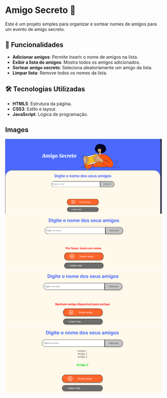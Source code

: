 # Amigo Secreto 🎉

Este é um projeto simples para organizar e sortear nomes de amigos para um evento de amigo secreto.

## 🚀 Funcionalidades

- **Adicionar amigos**: Permite inserir o nome de amigos na lista.
- **Exibir a lista de amigos**: Mostra todos os amigos adicionados.
- **Sortear amigo secreto**: Seleciona aleatoriamente um amigo da lista.
- **Limpar lista**: Remove todos os nomes da lista.

## 🛠️ Tecnologias Utilizadas

- **HTML5**: Estrutura da página.
- **CSS3**: Estilo e layout.
- **JavaScript**: Lógica de programação.

## Images

![Amigo Secreto](images/1.png)
![Amigo Secreto](images/2.png)
![Amigo Secreto](images/3.png)
![Amigo Secreto](images/4.png)
